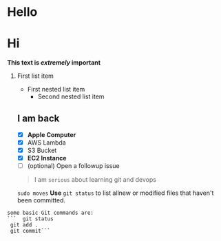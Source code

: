 # Hello


# Hi
  **This text is _extremely_ important**
  1. First list item
     - First nested list item
       - Second nested list item
     ## I am back 
     - [x] **Apple Computer** 
     - [x] AWS Lambda
     - [x] S3 Bucket
     - [x] **EC2 Instance**
     - [ ] \(optional) Open a followup issue
     > I am `serious` about learning git and devops
     
     `sudo moves` 
     **Use** `git status` to list allnew or modified files that haven't been committed.
    
    some basic Git commands are: 
    ```  git status
     git add .
     git commit```
    
     
     
 
